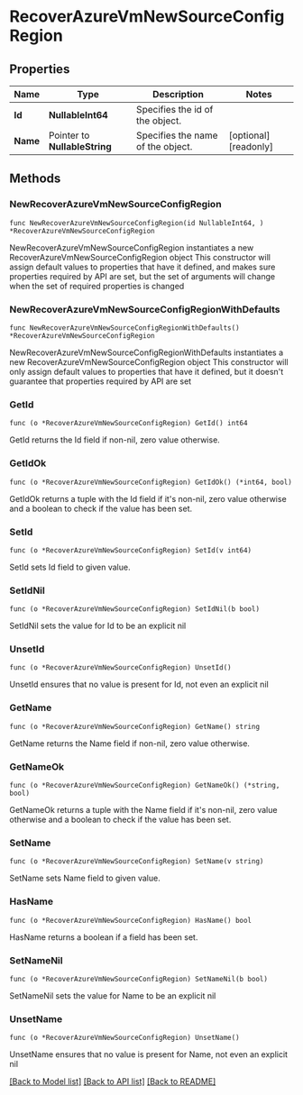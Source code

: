 # RecoverAzureVmNewSourceConfigRegion

## Properties

Name | Type | Description | Notes
------------ | ------------- | ------------- | -------------
**Id** | **NullableInt64** | Specifies the id of the object. | 
**Name** | Pointer to **NullableString** | Specifies the name of the object. | [optional] [readonly] 

## Methods

### NewRecoverAzureVmNewSourceConfigRegion

`func NewRecoverAzureVmNewSourceConfigRegion(id NullableInt64, ) *RecoverAzureVmNewSourceConfigRegion`

NewRecoverAzureVmNewSourceConfigRegion instantiates a new RecoverAzureVmNewSourceConfigRegion object
This constructor will assign default values to properties that have it defined,
and makes sure properties required by API are set, but the set of arguments
will change when the set of required properties is changed

### NewRecoverAzureVmNewSourceConfigRegionWithDefaults

`func NewRecoverAzureVmNewSourceConfigRegionWithDefaults() *RecoverAzureVmNewSourceConfigRegion`

NewRecoverAzureVmNewSourceConfigRegionWithDefaults instantiates a new RecoverAzureVmNewSourceConfigRegion object
This constructor will only assign default values to properties that have it defined,
but it doesn't guarantee that properties required by API are set

### GetId

`func (o *RecoverAzureVmNewSourceConfigRegion) GetId() int64`

GetId returns the Id field if non-nil, zero value otherwise.

### GetIdOk

`func (o *RecoverAzureVmNewSourceConfigRegion) GetIdOk() (*int64, bool)`

GetIdOk returns a tuple with the Id field if it's non-nil, zero value otherwise
and a boolean to check if the value has been set.

### SetId

`func (o *RecoverAzureVmNewSourceConfigRegion) SetId(v int64)`

SetId sets Id field to given value.


### SetIdNil

`func (o *RecoverAzureVmNewSourceConfigRegion) SetIdNil(b bool)`

 SetIdNil sets the value for Id to be an explicit nil

### UnsetId
`func (o *RecoverAzureVmNewSourceConfigRegion) UnsetId()`

UnsetId ensures that no value is present for Id, not even an explicit nil
### GetName

`func (o *RecoverAzureVmNewSourceConfigRegion) GetName() string`

GetName returns the Name field if non-nil, zero value otherwise.

### GetNameOk

`func (o *RecoverAzureVmNewSourceConfigRegion) GetNameOk() (*string, bool)`

GetNameOk returns a tuple with the Name field if it's non-nil, zero value otherwise
and a boolean to check if the value has been set.

### SetName

`func (o *RecoverAzureVmNewSourceConfigRegion) SetName(v string)`

SetName sets Name field to given value.

### HasName

`func (o *RecoverAzureVmNewSourceConfigRegion) HasName() bool`

HasName returns a boolean if a field has been set.

### SetNameNil

`func (o *RecoverAzureVmNewSourceConfigRegion) SetNameNil(b bool)`

 SetNameNil sets the value for Name to be an explicit nil

### UnsetName
`func (o *RecoverAzureVmNewSourceConfigRegion) UnsetName()`

UnsetName ensures that no value is present for Name, not even an explicit nil

[[Back to Model list]](../README.md#documentation-for-models) [[Back to API list]](../README.md#documentation-for-api-endpoints) [[Back to README]](../README.md)


